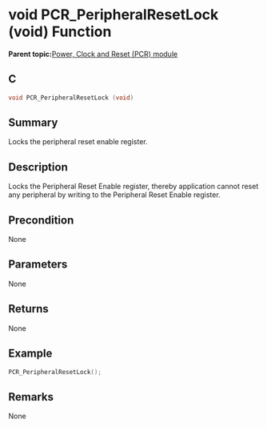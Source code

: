 # void PCR\_PeripheralResetLock \(void\) Function

**Parent topic:**[Power, Clock and Reset \(PCR\) module](GUID-5F4E8EE0-D3FB-41D1-A116-D73324623BD8.md)

## C

```c
void PCR_PeripheralResetLock (void)
```

## Summary

Locks the peripheral reset enable register.

## Description

Locks the Peripheral Reset Enable register, thereby application cannot reset any peripheral by writing to the Peripheral Reset Enable register.

## Precondition

None

## Parameters

None

## Returns

None

## Example

```c
PCR_PeripheralResetLock();
```

## Remarks

None

